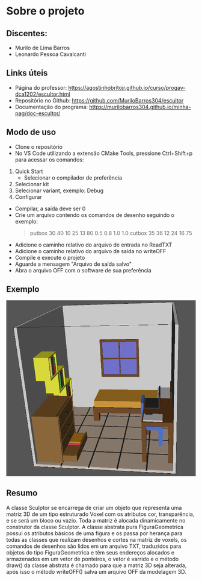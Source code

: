 # Sobre o projeto

## Discentes:
- Murilo de Lima Barros
- Leonardo Pessoa Cavalcanti

## Links úteis
- Página do professor: https://agostinhobritojr.github.io/curso/progav-dca1202/escultor.html
- Repositório no Github: https://github.com/MuriloBarros304/escultor
- Documentação do programa: https://murilobarros304.github.io/minha-pag/doc-escultor/

## Modo de uso
- Clone o repositório
- No VS Code utilizando a extensão CMake Tools, pressione Ctrl+Shift+p para acessar os comandos:
1. Quick Start
    - Selecionar o compilador de preferência 
2. Selecionar kit
3. Selecionar variant, exemplo: Debug
4. Configurar
- Compilar, a saída deve ser 0
- Crie um arquivo contendo os comandos de desenho seguindo o exemplo:
    >putbox 30 40 10 25 13 80 0.5 0.8 1.0 1.0
    >cutbox 35 36 12 24 16 75
- Adicione o caminho relativo do arquivo de entrada no ReadTXT
- Adicione o caminho relativo do arquivo de saída no writeOFF
- Compile e execute o projeto
- Aguarde a mensagem "Arquivo de saída salvo"
- Abra o arquivo OFF com o software de sua preferência

## Exemplo
![Modelagem de demonstração](https://github.com/MuriloBarros304/escultor/blob/main/img-geomview.png?raw-true)

## Resumo
A classe Sculptor se encarrega de criar um objeto que representa uma matriz 3D 
de um tipo estruturado Voxel com os atributos cor, transparência, e se será um 
bloco ou vazio. Toda a matriz é alocada dinamicamente no construtor da classe Sculptor.
A classe abstrata pura FiguraGeometrica possui os atributos básicos de uma figura 
e os passa por herança para todas as classes que realizam desenhos e cortes na 
matriz de voxels, os comandos de desenhos são lidos em um arquivo TXT, traduzidos 
para objetos do tipo FiguraGeometrica e têm seus endereços alocados e armazenados 
em um vetor de ponteiros, o vetor é varrido e o método draw() da classe abstrata 
é chamado para que a matriz 3D seja alterada, após isso o método writeOFF() salva
um arquivo OFF da modelagem 3D.